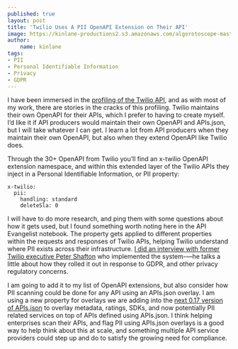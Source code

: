 ```yaml
---
published: true
layout: post
title: 'Twilio Uses A PII OpenAPI Extension on Their API'
image: https://kinlane-productions2.s3.amazonaws.com/algorotoscope-master/gone-with-the-wind-cell-tower-close-2.jpeg
author:
    name: kinlane
tags:
- PII
- Personal Identifiable Information
- Privacy
- GDPR
---
```

I have been immersed in the [profiling of the Twilio API](https://github.com/apis-json/artisanal/blob/main/apis/twilio/apis.yml), and as with most of my work, there are stories in the cracks of this profiling. Twilio maintains their own OpenAPI for their APIs, which I prefer to having to create myself. I’d like it if API producers would maintain their own OpenAPI and APIs.json, but I will take whatever I can get. I learn a lot from API producers when they maintain their own OpenAPI, but also when they extend OpenAPI like Twilio does.

Through the 30+ OpenAPI from Twilio you’ll find an x-twilio OpenAPI extension namespace, and within this extended layer of the Twilio APIs they inject in a Personal Identifiable Information, or PII property:
```
x-twilio:
  pii:
    handling: standard
    deleteSla: 0
```
I will have to do more research, and ping them with some questions about how it gets used, but I found something worth noting here in the API Evangelist notebook.  The property gets applied to different properties within the requests and responses of Twilio APIs, helping Twilio understand where PII exists across their infrastructure. [I did an interview with former Twilio executive Peter Shafton](https://www.youtube.com/watch?v=Ai8iF7myYmk) who implemented the system-—he talks a little about how they rolled it out in response to GDPR, and other privacy regulatory concerns.

I am going to add it to my list of OpenAPI extensions, but also consider how PII scanning could be done for any API using an APIs.json overlay. I am using a new property for overlays we are adding into the [next 0.17 version of APIs.json](https://apisjson.org/2024/02/24/a-proposal-for-apis-json-version-017/) to overlay metadata, ratings, SDKs, and now potentially PII related services on top of APIs defined using APIs.json. I think helping enterprises scan their APIs, and flag PII using APIs.json overlays is a good way to help think about this at scale, and something multiple API service providers could step up and do to satisfy the growing need for compliance.